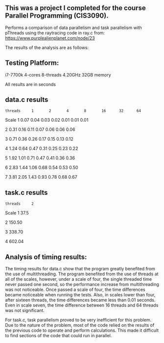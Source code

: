## This was a project I completed for the course Parallel Programming (CIS3090). 

Performs a comparison of data parallelism and task parallelism with pThreads using the raytracing code in ray.c from:
https://www.purplealienplanet.com/node/23

The results of the analysis are as follows:

## Testing Platform:
i7-7700k 4-cores 8-threads 4.20GHz 
32GB memory

All results are in seconds


## data.c results
    threads     1       2       4       8       16      32      64   
Scale
  1            0.07    0.04    0.03    0.02    0.01    0.01    0.01

  2            0.31    0.16    0.11    0.07    0.06    0.06    0.06

  3            0.71    0.36    0.26    0.17    0.15    0.13    0.12

  4            1.24    0.64    0.47    0.31    0.25    0.23    0.22

  5            1.92    1.01    0.71    0.47    0.41    0.36    0.36

  6            2.83    1.44    1.06    0.68    0.54    0.53    0.50

  7            3.81    2.05    1.43    0.93    0.78    0.68    0.67




## task.c results
    threads     2
Scale
  1           37.5

  2          150.50

  3          338.70

  4          602.04



## Analysis of timing results:
The timing results for data.c show that the program greatly benefited from the use of multithreading. 
The program benefited from the use of threads at all of the scales, however, under a scale of four, the 
single threaded time never passed one second, so the performance increase from multithreading was not 
noticeable. Once passed a scale of four, the time differences became noticeable when running the tests. 
Also, in scales lower than four, after sixteen threads, the time differences became less than 0.01 seconds. 
Even in scale seven, the time difference between 16 threads and 64 threads was not significant.

For task.c, task parallelism proved to be very inefficient for this problem. Due to the nature of the 
problem, most of the code relied on the results of the previous code to operate and perform calculations. 
This made it difficult to find sections of the code that could run in parallel.
